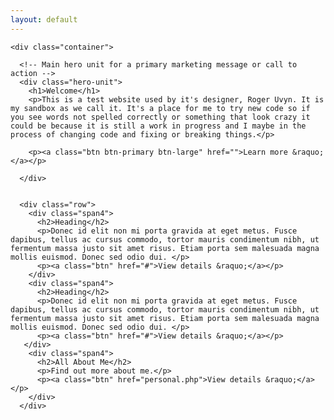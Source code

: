 ```yaml
---
layout: default
---
```


 
    <div class="container">

      <!-- Main hero unit for a primary marketing message or call to action -->
      <div class="hero-unit">
        <h1>Welcome</h1>
        <p>This is a test website used by it's designer, Roger Uvyn. It is my sandbox as we call it. It's a place for me to try new code so if you see words not spelled correctly or something that look crazy it could be because it is still a work in progress and I maybe in the process of changing code and fixing or breaking things.</p>

        <p><a class="btn btn-primary btn-large" href="">Learn more &raquo;</a></p>

      </div>


      <div class="row">
        <div class="span4">
          <h2>Heading</h2>
          <p>Donec id elit non mi porta gravida at eget metus. Fusce dapibus, tellus ac cursus commodo, tortor mauris condimentum nibh, ut fermentum massa justo sit amet risus. Etiam porta sem malesuada magna mollis euismod. Donec sed odio dui. </p>
          <p><a class="btn" href="#">View details &raquo;</a></p>
        </div>
        <div class="span4">
          <h2>Heading</h2>
          <p>Donec id elit non mi porta gravida at eget metus. Fusce dapibus, tellus ac cursus commodo, tortor mauris condimentum nibh, ut fermentum massa justo sit amet risus. Etiam porta sem malesuada magna mollis euismod. Donec sed odio dui. </p>
          <p><a class="btn" href="#">View details &raquo;</a></p>
       </div>
        <div class="span4">
          <h2>All About Me</h2>
          <p>Find out more about me.</p>
          <p><a class="btn" href="personal.php">View details &raquo;</a></p>
        </div>
      </div>

